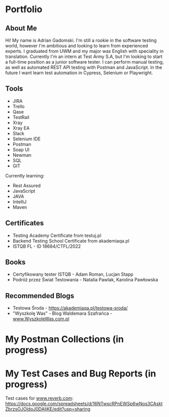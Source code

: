# Portfolio
## About Me
Hi! My name is Adrian Gadomski. I'm still a rookie in the software testing world, however I'm ambitious and looking to learn from experienced experts. I graduated from UWM and my major was English with speciality in translation. Currently I'm an intern at Test Army S.A, but I'm looking to start a full-time position as a junior software tester. I can perform manual testing, as well as automated REST API testing with Postman and JavaScript. In the future I want learn test automation in Cypress, Selenium or Playwright. 

## Tools
* JIRA
* Trello
* Qase
* TestRail
* Xray
* Xray EA
* Slack
* Selenium IDE
* Postman
* Soap UI
* Newman
* SQL
* GIT  

Currently learning:  
* Rest Assured
* JavaScript
* JAVA
* IntelliJ
* Maven

## Certificates
* Testing Academy Certificate from testuj.pl
* Backend Testing School Certificate from akademiaqa.pl
* ISTQB FL - ID 18684/CTFL/2022
## Books
* Certyfikowany tester ISTQB - Adam Roman, Lucjan Stapp
* Podróż przez Świat Testowania - Natalia Pawlak, Karolina Pawłowska
## Recommended Blogs
* Testowa Środa -  https://akademiaqa.pl/testowa-sroda/
* "Wyszkolę Was" - Blog Waldemara Szafrańca - www.WyszkoleWas.com.pl

# My Postman Collections (in progress)
# My Test Cases and Bug Reports (in progress)
Test cases for www.reverb.com: https://docs.google.com/spreadsheets/d/16NTwscRPnEWSp6wNos3CAsktZbrzsOJOldoJ0DAljKE/edit?usp=sharing
